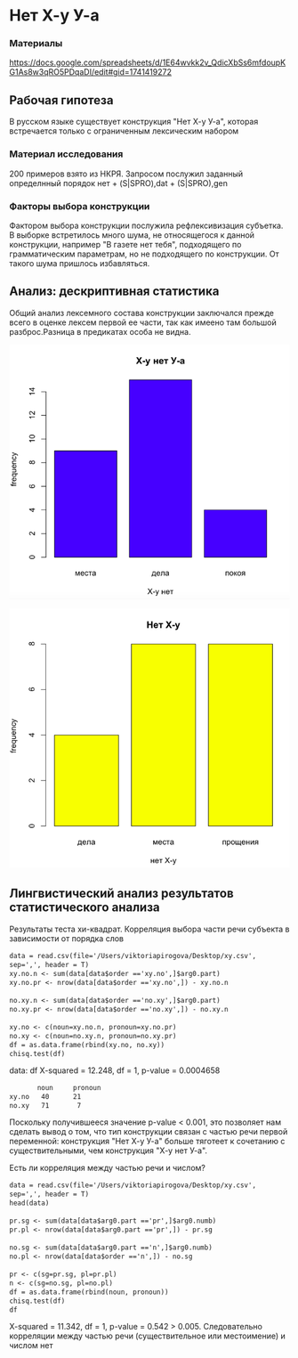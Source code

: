 # Нет Х-у У-а
### Материалы
https://docs.google.com/spreadsheets/d/1E64wvkk2v_QdicXbSs6mfdoupKG1As8w3qRO5PDqaDI/edit#gid=1741419272

## Рабочая гипотеза

В русском языке существует конструкция "Нет Х-у У-а", которая встречается только с ограниченным лексическим набором


### Материал исследования
200 примеров взято из НКРЯ. Запросом послужил заданный определнный порядок нет + (S|SPRO),dat + (S|SPRO),gen

### Факторы выбора конструкции
Фактором выбора конструкции послужила рефлексивизация субъетка. В выборке встретилось много шума, не относящегося к данной конструкции, например "В газете нет тебя", подходящего по грамматическим параметрам, но не подходящего по конструкции. От такого шума пришлось избавляться.

## Анализ: дескриптивная статистика
Общий анализ лексемного состава конструкции заключался прежде всего в оценке лексем первой ее части, так как имеено там большой разброс.Разница в предикатах особа не видна.

![Снимок экрана 2017-12-21 в 11.07.32](https://github.com/vitiushik/Project/blob/master/%D0%A1%D0%BD%D0%B8%D0%BC%D0%BE%D0%BA%20%D1%8D%D0%BA%D1%80%D0%B0%D0%BD%D0%B0%202017-12-21%20%D0%B2%2011.07.32.png "Снимок экрана 2017-12-21 в 11.07.32")

![Снимок экрана 2017-12-21 в 11.10.21](https://github.com/vitiushik/Project/blob/master/%D0%A1%D0%BD%D0%B8%D0%BC%D0%BE%D0%BA%20%D1%8D%D0%BA%D1%80%D0%B0%D0%BD%D0%B0%202017-12-21%20%D0%B2%2011.10.21.png "Снимок экрана 2017-12-21 в 11.10.21")


## Лингвистический анализ результатов статистического анализа
Результаты теста хи-квадрат. Корреляция выбора части речи субъекта в зависимости от порядка слов
```
data = read.csv(file='/Users/viktoriapirogova/Desktop/xy.csv', sep=',', header = T)
xy.no.n <- sum(data[data$order =='xy.no',]$arg0.part)
xy.no.pr <- nrow(data[data$order =='xy.no',]) - xy.no.n

no.xy.n <- sum(data[data$order =='no.xy',]$arg0.part)
no.xy.pr <- nrow(data[data$order =='no.xy',]) - no.xy.n
 
xy.no <- c(noun=xy.no.n, pronoun=xy.no.pr)
no.xy <- c(noun=no.xy.n, pronoun=no.xy.pr)
df = as.data.frame(rbind(xy.no, no.xy))
chisq.test(df)
```
data:  df
X-squared = 12.248, df = 1, p-value = 0.0004658
```
       noun     pronoun
xy.no   40      21
no.xy   71       7
```
Поскольку получившееся значение p-value < 0.001, это позволяет нам сделать вывод о том, что тип конструкции связан с частью речи первой переменной: конструкция "Нет Х-у У-а" больше тяготеет к сочетанию с существительными, чем конструкция "Х-у нет У-а".

Есть ли корреляция между частью речи и числом?
```
data = read.csv(file='/Users/viktoriapirogova/Desktop/xy.csv', sep=',', header = T)
head(data)

pr.sg <- sum(data[data$arg0.part =='pr',]$arg0.numb)
pr.pl <- nrow(data[data$arg0.part =='pr',]) - pr.sg

no.sg <- sum(data[data$arg0.part =='n',]$arg0.numb)
no.pl <- nrow(data[data$order =='n',]) - no.sg

pr <- c(sg=pr.sg, pl=pr.pl)
n <- c(sg=no.sg, pl=no.pl)
df = as.data.frame(rbind(noun, pronoun))
chisq.test(df)
df
```
X-squared = 11.342, 
df = 1, 
p-value =  0.542 > 0.005.
Следовательно корреляции между частью речи (существительное или местоимение) и числом нет

